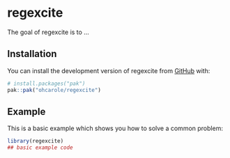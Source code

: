 
<!-- README.md is generated from README.Rmd. Please edit that file -->

# regexcite

<!-- badges: start -->
<!-- badges: end -->

The goal of regexcite is to …

## Installation

You can install the development version of regexcite from
[GitHub](https://github.com/) with:

``` r
# install.packages("pak")
pak::pak("ohcarole/regexcite")
```

## Example

This is a basic example which shows you how to solve a common problem:

``` r
library(regexcite)
## basic example code
```
